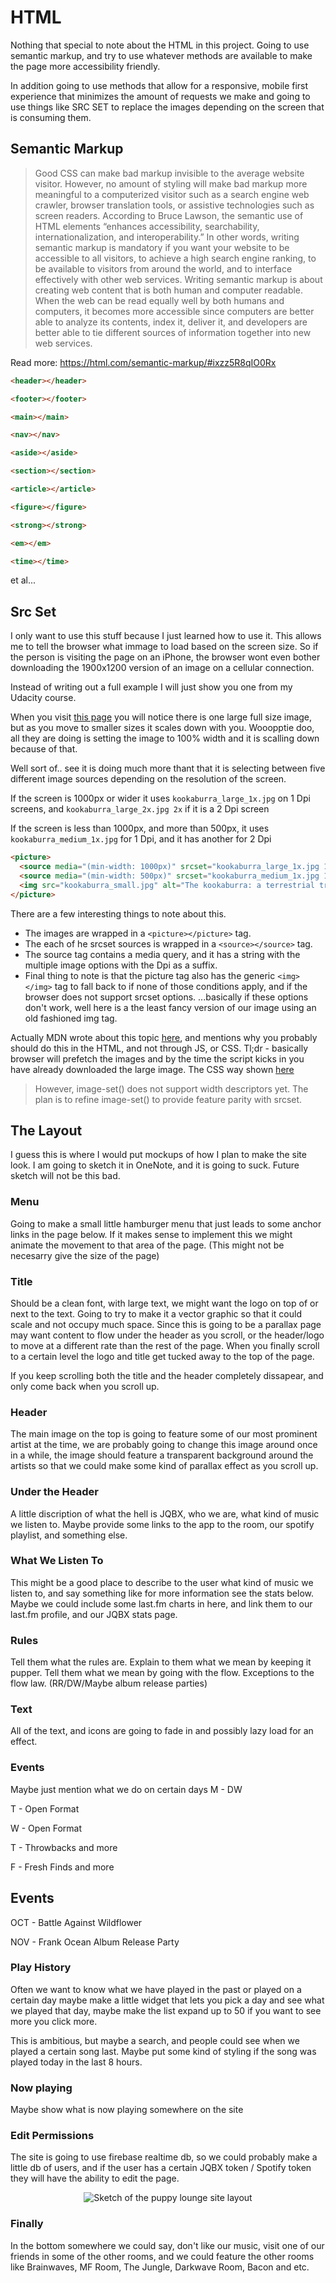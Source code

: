 # HTML
Nothing that special to note about the HTML in this project. 
Going to use semantic markup, and try to use whatever methods are available to make the page more accessibility friendly. 

In addition going to use methods that allow for a responsive, mobile first experience that minimizes the amount of requests we make and going to use things like SRC SET to replace the images depending on the screen that is consuming them. 

## Semantic Markup
>Good CSS can make bad markup invisible to the average website visitor. However, no amount of styling will make bad markup more meaningful to a computerized visitor such as a search engine web crawler, browser translation tools, or assistive technologies such as screen readers. According to Bruce Lawson, the semantic use of HTML elements “enhances accessibility, searchability, internationalization, and interoperability.” In other words, writing semantic markup is mandatory if you want your website to be accessible to all visitors, to achieve a high search engine ranking, to be available to visitors from around the world, and to interface effectively with other web services. Writing semantic markup is about creating web content that is both human and computer readable. When the web can be read equally well by both humans and computers, it becomes more accessible since computers are better able to analyze its contents, index it, deliver it, and developers are better able to tie different sources of information together into new web services.

Read more: https://html.com/semantic-markup/#ixzz5R8qIO0Rx



```html 
<header></header>
```
```html 
<footer></footer>
```
```html 
<main></main>
```
```html 
<nav></nav>
```
```html 
<aside></aside>
```
```html 
<section></section>
```
```html 
<article></article>
```
```html 
<figure></figure>
```
```html 
<strong></strong>
```
```html 
<em></em>
```
```html 
<time></time>
```
et al...

## Src Set
I only want to use this stuff because I just learned how to use it. This allows me to tell the browser what immage to load based on the screen size. So if the person is visiting the page on an iPhone, the browser wont even bother downloading the 1900x1200 version of an image on a cellular connection.

Instead of writing out a full example I will just show you one from my Udacity course.

When you visit [this page](https://udacity.github.io/responsive-images/examples/3-08/pictureFullMonty/) you will notice there is one large full size image, but as you move to smaller sizes it scales down with you. Wooopptie doo, all they are doing is setting the image to 100% width and it is scalling down because of that. 

Well sort of.. see it is doing much more thant that it is selecting between five different image sources depending on the resolution of the screen. 

If the screen is 1000px or wider it uses `kookaburra_large_1x.jpg` on 1 Dpi screens, and `kookaburra_large_2x.jpg 2x` if it is a 2 Dpi screen

If the screen is less than 1000px, and more than 500px, it uses `kookaburra_medium_1x.jpg` for 1 Dpi, and it has another for 2 Dpi

```html
<picture>
  <source media="(min-width: 1000px)" srcset="kookaburra_large_1x.jpg 1x, kookaburra_large_2x.jpg 2x">
  <source media="(min-width: 500px)" srcset="kookaburra_medium_1x.jpg 1x, kookaburra_medium_2x.jpg 2x">
  <img src="kookaburra_small.jpg" alt="The kookaburra: a terrestrial tree kingfisher native to Australia and New Guinea">
</picture>
```

There are a few interesting things to note about this. 

- The images are wrapped in a ```<picture></picture>``` tag. 
- The each of he srcset sources is wrapped in a ```<source></source>``` tag.
- The source tag contains a media query, and it has a string with the multiple image options with the Dpi as a suffix. 
- Final thing to note is that the picture tag also has the generic ```<img></img>``` tag to fall back to if none of those conditions apply, and if the browser does not support srcset options. ...basically if these options don't work, well here is a the least fancy version of our image using an old fashioned img tag.

Actually MDN wrote about this topic [here](https://developer.mozilla.org/en-US/docs/Learn/HTML/Multimedia_and_embedding/Responsive_images), and mentions why you probably should do this in the HTML, and not through JS, or CSS. Tl;dr - basically browser will prefetch the images and by the time the script kicks in you have already downloaded the large image. The CSS way shown [here](https://cloudfour.com/thinks/responsive-images-101-part-8-css-images/) 

>However, image-set() does not support width descriptors yet. The plan is to refine image-set() to provide feature parity with srcset.

## The Layout 
I guess this is where I would put mockups of how I plan to make the site look. I am going to sketch it in OneNote, and it is going to suck. Future sketch will not be this bad.

### Menu
Going to make a small little hamburger menu that just leads to some anchor links in the page below. If it makes sense to implement this we might animate the movement to that area of the page. (This might not be necesarry give the size of the page)

### Title 
Should be a clean font, with large text, we might want the logo on top of or next to the text. Going to try to make it a vector graphic so that it could scale and not occupy much space. Since this is going to be a parallax page may want content to flow under the header as you scroll, or the header/logo to move at a different rate than the rest of the page. When you finally scroll to a certain level the logo and title get tucked away to the top of the page. 

If you keep scrolling both the title and the header completely dissapear, and only come back when you scroll up. 

### Header
The main image on the top is going to feature some of our most prominent artist at the time, we are probably going to change this image around once in a while, the image should feature a transparent background around the artists so that we could make some kind of parallax effect as you scroll up.

### Under the Header
A little discription of what the hell is JQBX, who we are, what kind of music we listen to. Maybe provide some links to the app to the room, our spotify playlist, and something else.

### What We Listen To
This might be a good place to describe to the user what kind of music we listen to, and say something like for more information see the stats below. Maybe we could include some last.fm charts in here, and link them to our last.fm profile, and our JQBX stats page.

### Rules
Tell them what the rules are. 
Explain to them what we mean by keeping it pupper.
Tell them what we mean by going with the flow. Exceptions to the flow law. (RR/DW/Maybe album release parties)

### Text
All of the text, and icons are going to fade in and possibly lazy load for an effect.

### Events
Maybe just mention what we do on certain days
M - DW 

T - Open Format

W - Open Format

T - Throwbacks and more

F - Fresh Finds and more

Events
-------
OCT - Battle Against Wildflower

NOV - Frank Ocean Album Release Party


### Play History
Often we want to know what we have played in the past or played on a certain day maybe make a little widget that lets you pick a day and see what we played that day, maybe make the list expand up to 50 if you want to see more you click more.

This is ambitious, but maybe a search, and people could see when we played a certain song last. Maybe put some kind of styling if the song was played today in the last 8 hours.


### Now playing

Maybe show what is now playing somewhere on the site

### Edit Permissions
The site is going to use firebase realtime db, so we could probably make a little db of users, and if the user has a certain JQBX token / Spotify token they will have the ability to edit the page.

<center>

![Sketch of the puppy lounge site layout](https://i.gyazo.com/2da34de42b7fbdb1f2f56f858a773125.png)

</center>

### Finally

In the bottom somewhere we could say, don't like our music, visit one of our friends in some of the other rooms, and we could feature the other rooms like Brainwaves, MF Room, The Jungle, Darkwave Room, Bacon and etc.